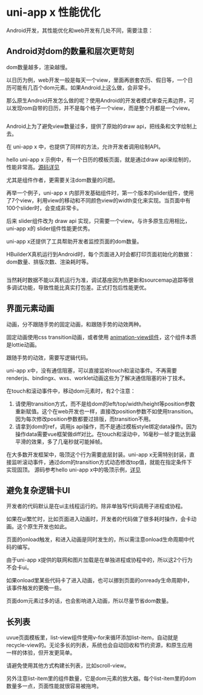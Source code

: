 # uni-app x 性能优化

Android开发，其性能优化和web开发有几处不同，需要注意：

## Android对dom的数量和层次更苛刻

dom数量越多，渲染越慢。

以日历为例，web开发一般是每天一个view，里面再嵌套农历、假日等，一个日历可能有几百个dom元素。如果Android上这么做，会非常卡。

那么原生Android开发怎么做的呢？使用Android的开发者模式审查元素边界，可以发现rom自带的日历，并不是每个格子一个view，而是整个月都是一个view。

![]()

Android上为了避免view数量过多，提供了原始的draw api，把线条和文字绘制上去。

在 uni-app x 中，也提供了同样的方法，允许开发者调用绘制API。

hello uni-app x 示例中，有一个日历的模板页面，就是通过draw api来绘制的，性能非常高。[源码详见](https://gitcode.net/dcloud/hello-uni-app-x/-/blob/master/pages/template/calendar/calendar.uvue)

尤其是组件作者，更需要关注dom数量的问题。

再举一个例子，uni-app x 内部开发基础组件时，第一个版本的slider组件，使用了7个view，利用view的移动和不同颜色view的width变化来实现。当页面中有100个slider时，会变成非常卡。

后来 slider组件改为 draw api 实现，只需要一个view。与许多原生应用相比，uni-app x的 slider组件性能更优秀。

uni-app x还提供了工具帮助开发者监控页面的dom数量。

HBuilderX真机运行到Android时，每个页面进入时会都打印页面初始化的数据：dom数量、排版次数、渲染耗时等。

![]()

当然耗时数据不能以真机运行为准，调试基座因为热更新和sourcemap追踪等很多调试功能，导致性能比真实打包差。正式打包后性能更优。

## 界面元素动画

动画，分不跟随手势的固定动画，和跟随手势的动效两种。

固定动画使用css transition动画，或者使用 [animation-view组件](https://ext.dcloud.net.cn/plugin?id=10674)，这个组件本质是lottie动画。

跟随手势的动效，需要写逻辑代码。

uni-app x中，没有通信阻塞，可以直接监听touch和滚动事件。不再需要renderjs、bindingx、wxs、worklet动画这些为了解决通信阻塞的补丁技术。

在touch和滚动事件中，移动dom元素时，有2个注意：
1. 请使用transition方式，而不是给dom的left/top/width/height等position参数重新赋值。这个在web开发也一样，直接改position参数不如使用transition。因为每次修改position参数都要过排版，而transition不用。
2. 请拿到dom的ref，调用js api操作，而不是通过模板style绑定data操作。因为操作data需要vue框架做diff对比。在touch和滚动中，16毫秒一帧才能达到最平滑的效果，多了几毫秒就可能掉帧。

在大多数开发框架中，吸顶这个行为需要底层封装。uni-app x无需特别封装，直接监听滚动事件，通过dom的transition方式动态修改top值，就能在指定条件下实现固顶。
源码参考hello uni-app x中的吸顶示例，[详见](https://gitcode.net/dcloud/hello-uni-app-x/-/blob/master/pages/template/scroll-sticky/scroll-sticky.uvue)

## 避免复杂逻辑卡UI

开发者的代码默认是在ui主线程运行的。除非单独写代码调用子进程或协程。

如果在ui繁忙时，比如页面进入动画时，开发者的代码做了很多耗时操作，会卡动画。这个原生开发也如此。

页面的onload触发，和进入动画是同时发生的，所以需注意onload生命周期中代码的编写。

由于uni-app x提供的联网和图片加载是在单独进程或协程中的，所以这2个行为不会卡ui。

如果onload里某些代码卡了进入动画，也可以挪到页面的onready生命周期中，该事件触发的更晚一些。

页面dom元素过多的话，也会影响进入动画，所以尽量节省dom数量。

## 长列表

uvue页面模板里，list-view组件使用v-for来循环添加list-item，自动就是recycle-view的。无论多长的列表，系统也会自动回收和节约资源，和原生应用一样的体验，但开发更简单。

请避免使用其他方式构建长列表，比如scroll-view。

另外注意list-item里的组件数量，它是dom元素的放大器。每个list-item里的dom数量多一点，页面性能就很容易被拖垮。
